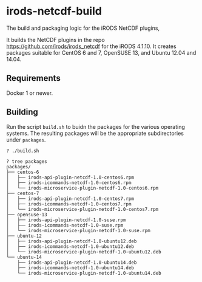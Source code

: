 # irods-netcdf-build
The build and packaging logic for the iRODS NetCDF plugins,

It builds the NetCDF plugins in the repo https://github.com/irods/irods_netcdf for the iRODS 4.1.10. It creates packages suitable for CentOS 6 and 7, OpenSUSE 13, and Ubuntu 12.04 and 14.04.

## Requirements

Docker 1 or newer.

## Building

Run the script `build.sh` to buidn the packages for the various operating systems.  The resulting packages will be the appropriate subdirectories under `packages`.

    ? ./build.sh

    ? tree packages
    packages/
    ├── centos-6
    │   ├── irods-api-plugin-netcdf-1.0-centos6.rpm
    │   ├── irods-icommands-netcdf-1.0-centos6.rpm
    │   └── irods-microservice-plugin-netcdf-1.0-centos6.rpm
    ├── centos-7
    │   ├── irods-api-plugin-netcdf-1.0-centos7.rpm
    │   ├── irods-icommands-netcdf-1.0-centos7.rpm
    │   └── irods-microservice-plugin-netcdf-1.0-centos7.rpm
    ├── opensuse-13
    │   ├── irods-api-plugin-netcdf-1.0-suse.rpm
    │   ├── irods-icommands-netcdf-1.0-suse.rpm
    │   └── irods-microservice-plugin-netcdf-1.0-suse.rpm
    ├── ubuntu-12
    │   ├── irods-api-plugin-netcdf-1.0-ubuntu12.deb
    │   ├── irods-icommands-netcdf-1.0-ubuntu12.deb
    │   └── irods-microservice-plugin-netcdf-1.0-ubuntu12.deb
    └── ubuntu-14
        ├── irods-api-plugin-netcdf-1.0-ubuntu14.deb
        ├── irods-icommands-netcdf-1.0-ubuntu14.deb
        └── irods-microservice-plugin-netcdf-1.0-ubuntu14.deb


